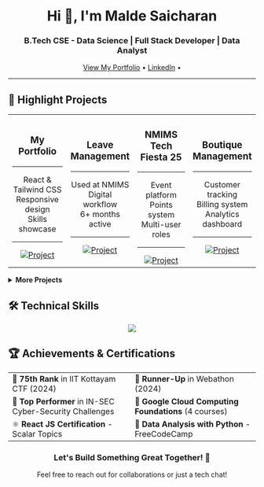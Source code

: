 <h1 align="center">Hi 👋, I'm Malde Saicharan</h1>
<h3 align="center">B.Tech CSE - Data Science | Full Stack Developer | Data Analyst</h3>

<p align="center">
  <a href="https://maldesaicharan.netlify.app" target="_blank">View My Portfolio</a> •
  <a href="https://www.linkedin.com/in/maldesaicharan/" target="_blank">LinkedIn</a> •
</p>

---
## 💼 Highlight Projects
 <div align="center">
  <table>
    <tr>
      <td align="center" width="25%">
        <h3>My <br>Portfolio</h3>
        <hr>
        <p>React & Tailwind CSS<br>Responsive design<br>Skills showcase</p>
        <hr>
        <a href="https://maldesaicharan.netlify.app" target="_blank">
          <img src="https://img.shields.io/badge/Live-00C7B7?style=for-the-badge&logo=netlify&logoColor=white" alt="Project"/>
        </a>
      </td>
      <td align="center" width="25%">
        <h3>Leave <br>Management</h3>
        <hr>
        <p>Used at NMIMS<br>Digital workflow<br>6+ months active</p>
        <hr>
        <a href="http://nmimshyd.in/leave" target="_blank">
          <img src="https://img.shields.io/badge/Live-FF7139?style=for-the-badge&logo=firefox-browser&logoColor=white" alt="Project"/>
        </a>
      </td>
      <td align="center" width="25%">
        <h3>NMIMS Tech <br>Fiesta 25</h3>
        <hr>
        <p>Event platform<br>Points system<br>Multi-user roles</p>
        <hr>
        <a href="http://nmimtechfeista.in" target="_blank">
          <img src="https://img.shields.io/badge/Live-FF7139?style=for-the-badge&logo=firefox-browser&logoColor=white" alt="Project"/>
        </a>
      </td>
      <td align="center" width="25%">
        <h3>Boutique Management </h3>
        <hr>
        <p>Customer tracking<br>Billing system<br>Analytics dashboard</p>
        <hr>
        <a href="https://lathatailor.web.app" target="_blank">
          <img src="https://img.shields.io/badge/Live-FFCA28?style=for-the-badge&logo=firebase&logoColor=black" alt="Project"/>
        </a>
      </td>
    </tr>
  </table>
</div>

<details>
  <summary><b>More Projects</b></summary>
  <br>
  <ul>
    <li>
      <h3>Traffic Light Control System</h3>
      <p>
        • ML-based traffic management<br>
        • Optimizes signal timing based on density<br>
        • Reduces congestion in simulated environments
      </p>
    </li>
    <li>
      <h3>Laundry Management System</h3>
      <p>
        • Pickup scheduling web application<br>
        • Order tracking and notifications<br>
        • Automated billing system
      </p>
    </li>
  </ul>
</details>


## 🛠️ Technical Skills

<p align="center">
  <img src="https://skillicons.dev/icons?i=react,mongodb,php,mysql,html,css,js,bootstrap,aws,python,c,r,cpp,tailwind" />
</p>

## 🏆 Achievements & Certifications

<div align="center">
  <table>
    <tr>
      <td>🥇 <strong>75th Rank</strong> in IIT Kottayam CTF (2024)</td>
      <td>🥈 <strong>Runner-Up</strong> in Webathon (2024)</td>
    </tr>
    <tr>
      <td>🔰 <strong>Top Performer</strong> in IN-SEC Cyber-Security Challenges</td>
      <td>📱 <strong>Google Cloud Computing Foundations</strong> (4 courses)</td>
    </tr>
    <tr>
      <td>⚛️ <strong>React JS Certification</strong> - Scalar Topics</td>
      <td>🌟 <strong>Data Analysis with Python</strong> - FreeCodeCamp</td>
    </tr>
  </table>
</div>


<div align="center">
  <h3>Let's Build Something Great Together! 🚀</h3>
  <p>Feel free to reach out for collaborations or just a tech chat!</p>
</div>
